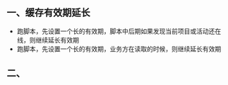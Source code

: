 ## 一、缓存有效期延长

* 跑脚本，先设置一个长的有效期，脚本中后期如果发现当前项目或活动还在线，则继续延长有效期
* 跑脚本，先设置一个长的有效期，业务方在读取的时候，则继续延长有效期

## 二、
